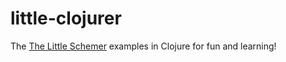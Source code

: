 # little-clojurer

The [The Little Schemer](http://mitpress.mit.edu/books/little-schemer)
examples in Clojure for fun and learning!
